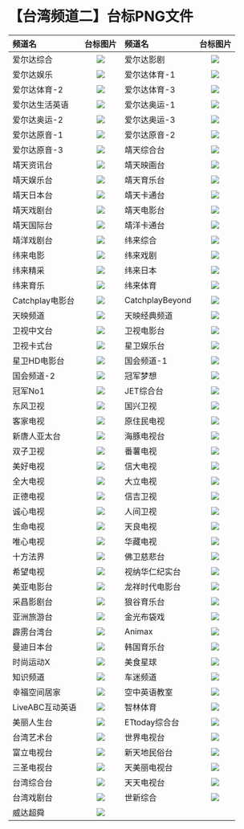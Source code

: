 # 【台湾频道二】台标PNG文件
|频道名|台标图片|频道名|台标图片|
|:---|:---:|:---|:---:|
|爱尔达综合|<img src="https://raw.githubusercontent.com/wanglindl/TVlogo/main/img/ELTA1.png">|爱尔达影剧|<img src="https://raw.githubusercontent.com/wanglindl/TVlogo/main/img/ELTA2.png">|
|爱尔达娱乐|<img src="https://raw.githubusercontent.com/wanglindl/TVlogo/main/img/ELTA3.png">|爱尔达体育-1|<img src="https://raw.githubusercontent.com/wanglindl/TVlogo/main/img/ELTA4.png">|
|爱尔达体育-2|<img src="https://raw.githubusercontent.com/wanglindl/TVlogo/main/img/ELTA5.png">|爱尔达体育-3|<img src="https://raw.githubusercontent.com/wanglindl/TVlogo/main/img/ELTA6.png">|
|爱尔达生活英语|<img src="https://raw.githubusercontent.com/wanglindl/TVlogo/main/img/ELTA7.png">|爱尔达奥运-1|<img src="https://raw.githubusercontent.com/wanglindl/TVlogo/main/img/ELTA8.png">|
|爱尔达奥运-2|<img src="https://raw.githubusercontent.com/wanglindl/TVlogo/main/img/ELTA9.png">|爱尔达奥运-3|<img src="https://raw.githubusercontent.com/wanglindl/TVlogo/main/img/ELTA10.png">|
|爱尔达原音-1|<img src="https://raw.githubusercontent.com/wanglindl/TVlogo/main/img/ELTA11.png">|爱尔达原音-2|<img src="https://raw.githubusercontent.com/wanglindl/TVlogo/main/img/ELTA12.png">|
|爱尔达原音-3|<img src="https://raw.githubusercontent.com/wanglindl/TVlogo/main/img/ELTA13.png">|靖天综合台|<img src="https://raw.githubusercontent.com/wanglindl/TVlogo/main/img/GoldenTV1.png">|
|靖天资讯台|<img src="https://raw.githubusercontent.com/wanglindl/TVlogo/main/img/GoldenTV2.png">|靖天映画台|<img src="https://raw.githubusercontent.com/wanglindl/TVlogo/main/img/GoldenTV3.png">|
|靖天娱乐台|<img src="https://raw.githubusercontent.com/wanglindl/TVlogo/main/img/GoldenTV4.png">|靖天育乐台|<img src="https://raw.githubusercontent.com/wanglindl/TVlogo/main/img/GoldenTV5.png">|
|靖天日本台|<img src="https://raw.githubusercontent.com/wanglindl/TVlogo/main/img/GoldenTV6.png">|靖天卡通台|<img src="https://raw.githubusercontent.com/wanglindl/TVlogo/main/img/GoldenTV7.png">|
|靖天戏剧台|<img src="https://raw.githubusercontent.com/wanglindl/TVlogo/main/img/GoldenTV8.png">|靖天电影台|<img src="https://raw.githubusercontent.com/wanglindl/TVlogo/main/img/GoldenTV9.png">|
|靖天国际台|<img src="https://raw.githubusercontent.com/wanglindl/TVlogo/main/img/GoldenTV10.png">|靖洋卡通台|<img src="https://raw.githubusercontent.com/wanglindl/TVlogo/main/img/jy1.png">|
|靖洋戏剧台|<img src="https://raw.githubusercontent.com/wanglindl/TVlogo/main/img/jy2.png">|纬来综合|<img src="https://raw.githubusercontent.com/wanglindl/TVlogo/main/img/Videoland1.png">|
|纬来电影|<img src="https://raw.githubusercontent.com/wanglindl/TVlogo/main/img/Videoland2.png">|纬来戏剧|<img src="https://raw.githubusercontent.com/wanglindl/TVlogo/main/img/Videoland3.png">|
|纬来精采|<img src="https://raw.githubusercontent.com/wanglindl/TVlogo/main/img/Videoland4.png">|纬来日本|<img src="https://raw.githubusercontent.com/wanglindl/TVlogo/main/img/Videoland5.png">|
|纬来育乐|<img src="https://raw.githubusercontent.com/wanglindl/TVlogo/main/img/Videoland6.png">|纬来体育|<img src="https://raw.githubusercontent.com/wanglindl/TVlogo/main/img/Videoland7.png">|
|Catchplay电影台|<img src="https://raw.githubusercontent.com/wanglindl/TVlogo/main/img/CatchPlay1.png">|CatchplayBeyond|<img src="https://raw.githubusercontent.com/wanglindl/TVlogo/main/img/CatchPlay2.png">|
|天映频道|<img src="https://raw.githubusercontent.com/wanglindl/TVlogo/main/img/typd.png">|天映经典频道|<img src="https://raw.githubusercontent.com/wanglindl/TVlogo/main/img/tyjdpd.png">|
|卫视中文台|<img src="https://raw.githubusercontent.com/wanglindl/TVlogo/main/img/weishi1.png">|卫视电影台|<img src="https://raw.githubusercontent.com/wanglindl/TVlogo/main/img/weishi2.png">|
|卫视卡式台|<img src="https://raw.githubusercontent.com/wanglindl/TVlogo/main/img/weishi3.png">|星卫娱乐台|<img src="https://raw.githubusercontent.com/wanglindl/TVlogo/main/img/xingwei1.png">|
|星卫HD电影台|<img src="https://raw.githubusercontent.com/wanglindl/TVlogo/main/img/xingwei2.png">|国会频道-1|<img src="https://raw.githubusercontent.com/wanglindl/TVlogo/main/img/guohui1.png">|
|国会频道-2|<img src="https://raw.githubusercontent.com/wanglindl/TVlogo/main/img/guohui2.png">|冠军梦想|<img src="https://raw.githubusercontent.com/wanglindl/TVlogo/main/img/guanjunmx.png">|
|冠军No1|<img src="https://raw.githubusercontent.com/wanglindl/TVlogo/main/img/guanjunno1.png">|JET综合台|<img src="https://raw.githubusercontent.com/wanglindl/TVlogo/main/img/JET.png">|
|东风卫视|<img src="https://raw.githubusercontent.com/wanglindl/TVlogo/main/img/Dongfeng.png">|国兴卫视|<img src="https://raw.githubusercontent.com/wanglindl/TVlogo/main/img/GSTV.png">|
|客家电视|<img src="https://raw.githubusercontent.com/wanglindl/TVlogo/main/img/Hakka.png">|原住民电视|<img src="https://raw.githubusercontent.com/wanglindl/TVlogo/main/img/TITV.png">|
|新唐人亚太台|<img src="https://raw.githubusercontent.com/wanglindl/TVlogo/main/img/NTD.png">|海豚电视台|<img src="https://raw.githubusercontent.com/wanglindl/TVlogo/main/img/haitun.png">|
|双子卫视|<img src="https://raw.githubusercontent.com/wanglindl/TVlogo/main/img/shuangzi.png">|番薯电视|<img src="https://raw.githubusercontent.com/wanglindl/TVlogo/main/img/fanshutv.png">|
|美好电视|<img src="https://raw.githubusercontent.com/wanglindl/TVlogo/main/img/viva.png">|信大电视|<img src="https://raw.githubusercontent.com/wanglindl/TVlogo/main/img/xindatv.png">|
|全大电视|<img src="https://raw.githubusercontent.com/wanglindl/TVlogo/main/img/quandatv.png">|大立电视|<img src="https://raw.githubusercontent.com/wanglindl/TVlogo/main/img/dalitv.png">|
|正德电视|<img src="https://raw.githubusercontent.com/wanglindl/TVlogo/main/img/zhengde.png">|信吉卫视|<img src="https://raw.githubusercontent.com/wanglindl/TVlogo/main/img/SJTV.png">|
|诚心电视|<img src="https://raw.githubusercontent.com/wanglindl/TVlogo/main/img/chengxintv.png">|人间卫视|<img src="https://raw.githubusercontent.com/wanglindl/TVlogo/main/img/BLTV.png">|
|生命电视|<img src="https://raw.githubusercontent.com/wanglindl/TVlogo/main/img/shengming.png">|天良电视|<img src="https://raw.githubusercontent.com/wanglindl/TVlogo/main/img/tianliangtv.png">|
|唯心电视|<img src="https://raw.githubusercontent.com/wanglindl/TVlogo/main/img/WXTV.png">|华藏电视|<img src="https://raw.githubusercontent.com/wanglindl/TVlogo/main/img/HZTV.png">|
|十方法界|<img src="https://raw.githubusercontent.com/wanglindl/TVlogo/main/img/sffj.png">|佛卫慈悲台|<img src="https://raw.githubusercontent.com/wanglindl/TVlogo/main/img/fwcb.png">|
|希望电视|<img src="https://raw.githubusercontent.com/wanglindl/TVlogo/main/img/HelpTV.png">|视纳华仁纪实台|<img src="https://raw.githubusercontent.com/wanglindl/TVlogo/main/img/cnex.png">|
|美亚电影台|<img src="https://raw.githubusercontent.com/wanglindl/TVlogo/main/img/meiyady.png">|龙祥时代电影台|<img src="https://raw.githubusercontent.com/wanglindl/TVlogo/main/img/LStime.png">|
|采昌影剧台|<img src="https://raw.githubusercontent.com/wanglindl/TVlogo/main/img/caichang.png">|狼谷育乐台|<img src="https://raw.githubusercontent.com/wanglindl/TVlogo/main/img/WolvesValley.png">|
|亚洲旅游台|<img src="https://raw.githubusercontent.com/wanglindl/TVlogo/main/img/Asiatravel.png">|金光布袋戏|<img src="https://raw.githubusercontent.com/wanglindl/TVlogo/main/img/jgbdx.png">|
|霹雳台湾台|<img src="https://raw.githubusercontent.com/wanglindl/TVlogo/main/img/pltwt.png">|Animax|<img src="https://raw.githubusercontent.com/wanglindl/TVlogo/main/img/Animax.png">|
|曼迪日本台|<img src="https://raw.githubusercontent.com/wanglindl/TVlogo/main/img/dmrbt.png">|韩国育乐台|<img src="https://raw.githubusercontent.com/wanglindl/TVlogo/main/img/hanguoyl.png">|
|时尚运动X|<img src="https://raw.githubusercontent.com/wanglindl/TVlogo/main/img/ssydX.png">|美食星球|<img src="https://raw.githubusercontent.com/wanglindl/TVlogo/main/img/foodplanet.png">|
|知识频道|<img src="https://raw.githubusercontent.com/wanglindl/TVlogo/main/img/smarttv.png">|车迷频道|<img src="https://raw.githubusercontent.com/wanglindl/TVlogo/main/img/chemitv.png">|
|幸福空间居家|<img src="https://raw.githubusercontent.com/wanglindl/TVlogo/main/img/Gorgeous.png">|空中英语教室|<img src="https://raw.githubusercontent.com/wanglindl/TVlogo/main/img/kzyyjs.png">|
|LiveABC互动英语|<img src="https://raw.githubusercontent.com/wanglindl/TVlogo/main/img/liveabc.png">|智林体育|<img src="https://raw.githubusercontent.com/wanglindl/TVlogo/main/img/TSL.png">|
|美丽人生台|<img src="https://raw.githubusercontent.com/wanglindl/TVlogo/main/img/Maylife.png">|ETtoday综合台|<img src="https://raw.githubusercontent.com/wanglindl/TVlogo/main/img/ETtoday.png">|
|台湾艺术台|<img src="https://raw.githubusercontent.com/wanglindl/TVlogo/main/img/TACT.png">|世界电视台|<img src="https://raw.githubusercontent.com/wanglindl/TVlogo/main/img/WorldTV.png">|
|富立电视台|<img src="https://raw.githubusercontent.com/wanglindl/TVlogo/main/img/FuliTV.png">|新天地民俗台|<img src="https://raw.githubusercontent.com/wanglindl/TVlogo/main/img/xtdmst.png">|
|三圣电视台|<img src="https://raw.githubusercontent.com/wanglindl/TVlogo/main/img/SanshengTV.png">|天美丽电视台|<img src="https://raw.githubusercontent.com/wanglindl/TVlogo/main/img/tmltv.png">|
|台湾综合台|<img src="https://raw.githubusercontent.com/wanglindl/TVlogo/main/img/Taiwanzh.png">|天天电视台|<img src="https://raw.githubusercontent.com/wanglindl/TVlogo/main/img/Tiantian.png">|
|台湾戏剧台|<img src="https://raw.githubusercontent.com/wanglindl/TVlogo/main/img/Taiwanxiju.png">|世新综合|<img src="https://raw.githubusercontent.com/wanglindl/TVlogo/main/img/CYCzonghe.png">|
|威达超舜|<img src="https://raw.githubusercontent.com/wanglindl/TVlogo/main/img/VEETV.png">|
